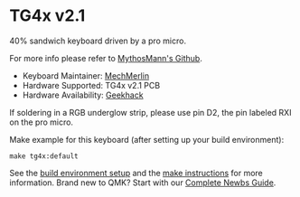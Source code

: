 # TG4x v2.1

40% sandwich keyboard driven by a pro micro. 

For more info please refer to [MythosMann's Github](www.github.com/MythosMann/tg4x).  

* Keyboard Maintainer: [MechMerlin](https://github.com/mechmerlin)
* Hardware Supported: TG4x v2.1 PCB
* Hardware Availability: [Geekhack](https://geekhack.org/index.php?topic=99163.0)

If soldering in a RGB underglow strip, please use pin D2, the pin labeled RXI on the pro micro.  

Make example for this keyboard (after setting up your build environment):

    make tg4x:default

See the [build environment setup](https://docs.qmk.fm/#/getting_started_build_tools) and the [make instructions](https://docs.qmk.fm/#/getting_started_make_guide) for more information. Brand new to QMK? Start with our [Complete Newbs Guide](https://docs.qmk.fm/#/newbs).
